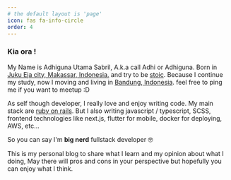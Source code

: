 ```yaml
---
# the default layout is 'page'
icon: fas fa-info-circle
order: 4
---
```

### Kia ora !
My Name is Adhiguna Utama Sabril, A.k.a call Adhi or Adhiguna. Born in [Juku Eja city, Makassar, Indonesia.](https://www.google.com/maps/place/Makassar,+Makassar+City,+South+Sulawesi/@-5.1114895,119.4026275,12z/data=!3m1!4b1!4m6!3m5!1s0x2dbee329d96c4671:0x3030bfbcaf770b0!8m2!3d-5.1615828!4d119.4359281!16zL20vMDIyaDQ3?entry=ttu) and try to be [stoic](https://daily-philosophy.com/what-is-a-stoic-person/). Because I continue my study, now I moving and living in [Bandung, Indonesia](https://www.google.com/maps/place/Bandung,+Bandung+City,+West+Java/@-6.9034424,107.5607545,12z/data=!3m1!4b1!4m6!3m5!1s0x2e68e6398252477f:0x146a1f93d3e815b2!8m2!3d-6.9174639!4d107.6191228!16zL20vMDF6bGw4?entry=ttu). feel free to ping me if you want to meetup :D

As self though developer, I really love and enjoy writing code. My main stack are [ruby  on rails](https://rubyonrails.org/). But I also writing javascript / typescript, SCSS, frontend technologies like next.js, flutter for mobile, docker for deploying, AWS, etc...

So you can say I'm **big nerd** fullstack developer 🤓

This is my personal blog to share what I learn and my opinion about what I doing, May there will pros and cons in your perspective but hopefully you can enjoy what I think.
